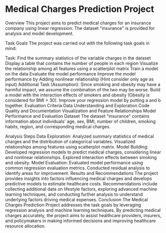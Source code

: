 # Medical Charges Prediction Project
Overview
This project aims to predict medical charges for an insurance company using linear regression. The dataset "insurance" is provided for analysis and model development.

Task Goals
The project was carried out with the following task goals in mind:

Task:
Find the summary statistics of the variable charges in the dataset
Display a table that contains the number of people in each region
Visualize the relationship among all features using a scatterplot matrix
Train a model on the data
Evaluate the model performance
Improve the model performance by Adding nonlinear relationship (Hint consider only age as input)
Additional Task (Assumption):
Since smoking and obesity may have a harmful impact, we assume the combination of the two may be worse. Build a model with the interaction effects of smokers and obesity (Obesity is considered for BMI > 30).
Improve your regression model by putting a and b together.
Evaluation Criteria
Data Understanding and Exploration
Code Quality and Documentation
Visualization and Feature Relationships
Model Performance and Evaluation
Dataset
The dataset "insurance" contains information about individuals' age, sex, BMI, number of children, smoking habits, region, and corresponding medical charges.

Analysis Steps
Data Exploration: Analyzed summary statistics of medical charges and the distribution of categorical variables. Visualized relationships among features using scatterplot matrix.
Model Building: Developed regression models to predict medical charges, considering linear and nonlinear relationships. Explored interaction effects between smoking and obesity.
Model Evaluation: Evaluated model performance using common regression evaluation metrics. Conducted residual analysis to identify areas for improvement.
Results and Recommendations
The project provides insights into factors influencing medical charges and develops predictive models to estimate healthcare costs.
Recommendations include collecting additional data on lifestyle factors, exploring advanced machine learning techniques, and conducting further analysis to understand underlying factors driving medical expenses.
Conclusion
The Medical Charges Prediction Project addresses the task goals by leveraging regression analysis and machine learning techniques. By predicting medical charges accurately, the project aims to assist healthcare providers, insurers, and policymakers in making informed decisions and improving healthcare resource allocation.

